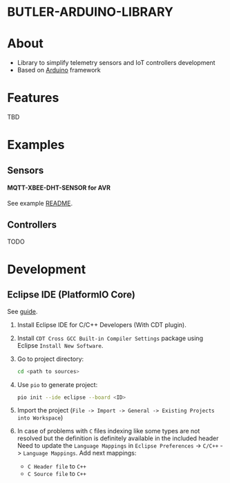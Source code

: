 BUTLER-ARDUINO-LIBRARY
======================

About
=====
- Library to simplify telemetry sensors and IoT controllers development
- Based on [Arduino](https://www.arduino.cc) framework

Features
========

TBD

Examples
========

Sensors
-------

#### MQTT-XBEE-DHT-SENSOR for AVR

See example [README](examples/AvrSensorMqttXbeeDhtLpm/README.md).

Controllers
-----------

TODO

Development
===========

Eclipse IDE (PlatformIO Core)
-----------------------------

See [guide](http://docs.platformio.org/en/latest/ide/eclipse.html).

1. Install Eclipse IDE for C/C++ Developers (With CDT plugin).
2. Install `CDT Cross GCC Built-in Compiler Settings` package using
Eclipse `Install New Software`.
3. Go to project directory:

	```sh
	cd <path to sources>
	```
4. Use `pio` to generate project:

	```sh
	pio init --ide eclipse --board <ID>
	```
5. Import the project (`File -> Import -> General -> Existing Projects into Workspace`)
6. In case of problems with `C` files indexing like some types are not resolved
but the definition is definitely available in the included header Need to update
the `Language Mappings` in `Eclipse Preferences` -> `C/C++` -> `Language Mappings`.
Add next mappings:
	- `C Header file` to `C++`
	- `C Source file` to `C++`

